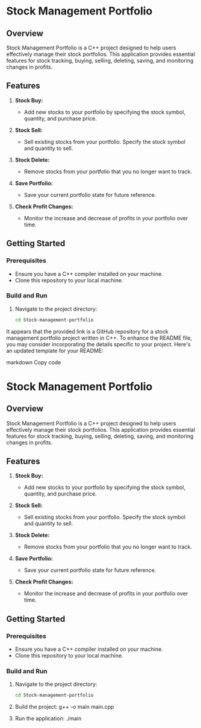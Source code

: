 # Stock Management Portfolio

## Overview

Stock Management Portfolio is a C++ project designed to help users effectively manage their stock portfolios. This application provides essential features for stock tracking, buying, selling, deleting, saving, and monitoring changes in profits.

## Features

1. **Stock Buy:**
   - Add new stocks to your portfolio by specifying the stock symbol, quantity, and purchase price.

2. **Stock Sell:**
   - Sell existing stocks from your portfolio. Specify the stock symbol and quantity to sell.

3. **Stock Delete:**
   - Remove stocks from your portfolio that you no longer want to track.

4. **Save Portfolio:**
   - Save your current portfolio state for future reference.

5. **Check Profit Changes:**
   - Monitor the increase and decrease of profits in your portfolio over time.

## Getting Started

### Prerequisites

- Ensure you have a C++ compiler installed on your machine.
- Clone this repository to your local machine.

### Build and Run

1. Navigate to the project directory:

   ```bash
   cd Stock-management-portfolio

It appears that the provided link is a GitHub repository for a stock management portfolio project written in C++. To enhance the README file, you may consider incorporating the details specific to your project. Here's an updated template for your README:

markdown
Copy code
# Stock Management Portfolio

## Overview

Stock Management Portfolio is a C++ project designed to help users effectively manage their stock portfolios. This application provides essential features for stock tracking, buying, selling, deleting, saving, and monitoring changes in profits.

## Features

1. **Stock Buy:**
   - Add new stocks to your portfolio by specifying the stock symbol, quantity, and purchase price.

2. **Stock Sell:**
   - Sell existing stocks from your portfolio. Specify the stock symbol and quantity to sell.

3. **Stock Delete:**
   - Remove stocks from your portfolio that you no longer want to track.

4. **Save Portfolio:**
   - Save your current portfolio state for future reference.

5. **Check Profit Changes:**
   - Monitor the increase and decrease of profits in your portfolio over time.

## Getting Started

### Prerequisites

- Ensure you have a C++ compiler installed on your machine.
- Clone this repository to your local machine.

### Build and Run

1. Navigate to the project directory:

   ```bash
   cd Stock-management-portfolio
2. Build the project:
g++ -o main main.cpp

3. Run the application:
./main

